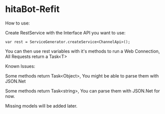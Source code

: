 # hitaBot-Refit

How to use:

Create RestService with the Interface API you want to use:

``var rest = ServiceGenerator.createService<ChannelApi>();``

You can then use rest variables with it's methods to run a Web Connection, All Requests return a Task&lt;T&gt;

Known Issues:

Some methods return Task&lt;Object&gt;, You might be able to parse them with JSON.Net

Some methods return Task&lt;string&gt;, You can parse them with JSON.Net for now.

Missing models will be added later. 
